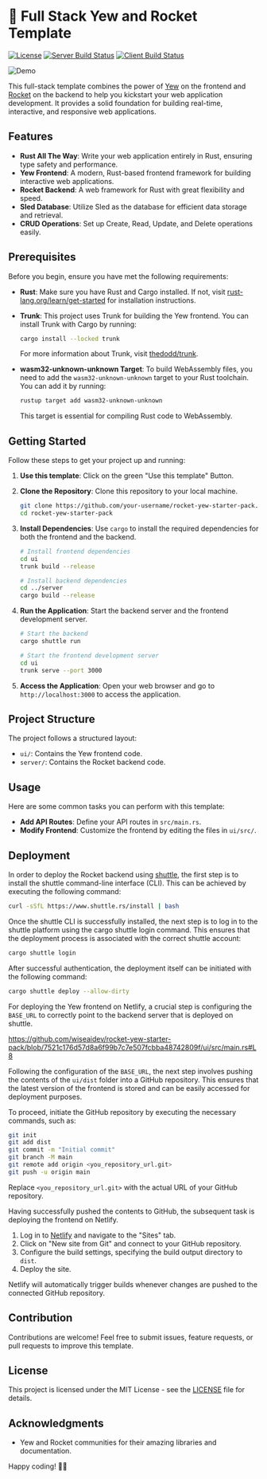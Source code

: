 # 🚀 Full Stack Yew and Rocket Template

[![License](http://img.shields.io/badge/license-mit-blue.svg?style=flat-square)](LICENSE)
[![Server Build Status](https://github.com/wiseaidev/rocket-yew-starter-pack/workflows/server/badge.svg)](https://github.com/wiseaidev/rocket-rs/actions)
[![Client Build Status](https://github.com/wiseaidev/rocket-yew-starter-pack/workflows/client/badge.svg)](https://github.com/wiseaidev/rocket-rs/actions)

![Demo](https://dev-to-uploads.s3.amazonaws.com/uploads/articles/nx4ttbcx91r0oi2tzc70.gif)

This full-stack template combines the power of [Yew](https://yew.rs/) on the frontend and [Rocket](https://rocket.rs/) on the backend to help you kickstart your web application development. It provides a solid foundation for building real-time, interactive, and responsive web applications.

## Features

- **Rust All The Way**: Write your web application entirely in Rust, ensuring type safety and performance.
- **Yew Frontend**: A modern, Rust-based frontend framework for building interactive web applications.
- **Rocket Backend**: A web framework for Rust with great flexibility and speed.
- **Sled Database**: Utilize Sled as the database for efficient data storage and retrieval.
- **CRUD Operations**: Set up Create, Read, Update, and Delete operations easily.

## Prerequisites

Before you begin, ensure you have met the following requirements:

- **Rust**: Make sure you have Rust and Cargo installed. If not, visit [rust-lang.org/learn/get-started](https://www.rust-lang.org/learn/get-started) for installation instructions.

- **Trunk**: This project uses Trunk for building the Yew frontend. You can install Trunk with Cargo by running:

    ```bash
    cargo install --locked trunk
    ```

    For more information about Trunk, visit [thedodd/trunk](https://github.com/thedodd/trunk).

- **wasm32-unknown-unknown Target**: To build WebAssembly files, you need to add the `wasm32-unknown-unknown` target to your Rust toolchain. You can add it by running:

    ```bash
    rustup target add wasm32-unknown-unknown
    ```

    This target is essential for compiling Rust code to WebAssembly.

## Getting Started

Follow these steps to get your project up and running:

1. **Use this template**: Click on the green "Use this template" Button.

1. **Clone the Repository**: Clone this repository to your local machine.

    ```bash
    git clone https://github.com/your-username/rocket-yew-starter-pack.git
    cd rocket-yew-starter-pack
    ```

1. **Install Dependencies**: Use `cargo` to install the required dependencies for both the frontend and the backend.

    ```bash
    # Install frontend dependencies
    cd ui
    trunk build --release

    # Install backend dependencies
    cd ../server
    cargo build --release
    ```

1. **Run the Application**: Start the backend server and the frontend development server.

    ```bash
    # Start the backend
    cargo shuttle run

    # Start the frontend development server
    cd ui
    trunk serve --port 3000
    ```

1. **Access the Application**: Open your web browser and go to `http://localhost:3000` to access the application.

## Project Structure

The project follows a structured layout:

- `ui/`: Contains the Yew frontend code.
- `server/`: Contains the Rocket backend code.

## Usage

Here are some common tasks you can perform with this template:

- **Add API Routes**: Define your API routes in `src/main.rs`.
- **Modify Frontend**: Customize the frontend by editing the files in `ui/src/`.

## Deployment

In order to deploy the Rocket backend using [shuttle](https://shuttle.rs/), the first step is to install the shuttle command-line interface (CLI). This can be achieved by executing the following command:

```sh
curl -sSfL https://www.shuttle.rs/install | bash
```

Once the shuttle CLI is successfully installed, the next step is to log in to the shuttle platform using the cargo shuttle login command. This ensures that the deployment process is associated with the correct shuttle account:

```sh
cargo shuttle login
```

After successful authentication, the deployment itself can be initiated with the following command:

```sh
cargo shuttle deploy --allow-dirty
```

For deploying the Yew frontend on Netlify, a crucial step is configuring the `BASE_URL` to correctly point to the backend server that is deployed on shuttle.

https://github.com/wiseaidev/rocket-yew-starter-pack/blob/7521c176d57d8a6f99b7c7e507fcbba48742809f/ui/src/main.rs#L8

Following the configuration of the `BASE_URL`, the next step involves pushing the contents of the `ui/dist` folder into a GitHub repository. This ensures that the latest version of the frontend is stored and can be easily accessed for deployment purposes.

To proceed, initiate the GitHub repository by executing the necessary commands, such as:

```sh
git init
git add dist
git commit -m "Initial commit"
git branch -M main
git remote add origin <you_repository_url.git>
git push -u origin main
```

Replace `<you_repository_url.git>` with the actual URL of your GitHub repository.

Having successfully pushed the contents to GitHub, the subsequent task is deploying the frontend on Netlify.

1. Log in to [Netlify](https://www.netlify.com/) and navigate to the "Sites" tab.
1. Click on "New site from Git" and connect to your GitHub repository.
1. Configure the build settings, specifying the build output directory to `dist`.
1. Deploy the site.

Netlify will automatically trigger builds whenever changes are pushed to the connected GitHub repository.

## Contribution

Contributions are welcome! Feel free to submit issues, feature requests, or pull requests to improve this template.

## License

This project is licensed under the MIT License - see the [LICENSE](LICENSE) file for details.

## Acknowledgments

- Yew and Rocket communities for their amazing libraries and documentation.

Happy coding! 🚀🦀
